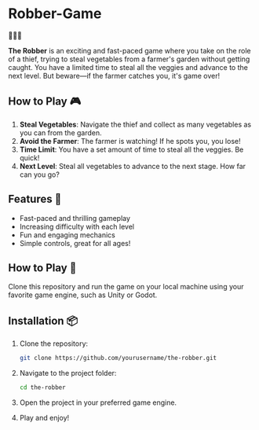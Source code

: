 # Robber-Game
🚶‍♂️💨

**The Robber** is an exciting and fast-paced game where you take on the role of a thief, trying to steal vegetables from a farmer's garden without getting caught. You have a limited time to steal all the veggies and advance to the next level. But beware—if the farmer catches you, it's game over!

## How to Play 🎮

1. **Steal Vegetables**: Navigate the thief and collect as many vegetables as you can from the garden.
2. **Avoid the Farmer**: The farmer is watching! If he spots you, you lose!
3. **Time Limit**: You have a set amount of time to steal all the veggies. Be quick!
4. **Next Level**: Steal all vegetables to advance to the next stage. How far can you go?

## Features 🌟

- Fast-paced and thrilling gameplay
- Increasing difficulty with each level
- Fun and engaging mechanics
- Simple controls, great for all ages!

## How to Play 🔧

Clone this repository and run the game on your local machine using your favorite game engine, such as Unity or Godot.

## Installation 📦

1. Clone the repository:
    ```bash
    git clone https://github.com/yourusername/the-robber.git
    ```

2. Navigate to the project folder:
    ```bash
    cd the-robber
    ```

3. Open the project in your preferred game engine.

4. Play and enjoy!
